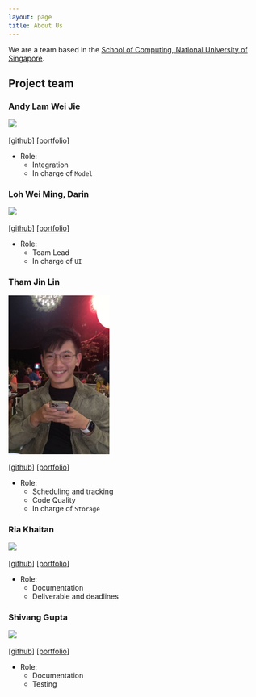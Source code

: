 ```yaml
---
layout: page
title: About Us
---
```


We are a team based in the [School of Computing, National University of Singapore](http://www.comp.nus.edu.sg).

## Project team

### Andy Lam Wei Jie

<img src="images/johndoe.png" width="200px">

[[github](https://github.com/lamwj98)]
[[portfolio](team/johndoe.md)]

- Role:
  - Integration
  - In charge of `Model`

### Loh Wei Ming, Darin

<img src="images/johndoe.png" width="200px">

[[github](http://github.com/talkintomato)]
[[portfolio](team/talkintomato.md)]

- Role:
  - Team Lead
  - In charge of `UI`

### Tham Jin Lin

<img src="images/jltham.png" width="200px">

[[github](http://github.com/jltham)]
[[portfolio](team/jltham.md)]

- Role:
  - Scheduling and tracking
  - Code Quality
  - In charge of `Storage`

### Ria Khaitan

<img src="images/johndoe.png" width="200px">

[[github](http://github.com/riakhaitan)] [[portfolio](team/johndoe.md)]

- Role:
  - Documentation
  - Deliverable and deadlines

### Shivang Gupta

<img src="images/johndoe.png" width="200px">

[[github](http://github.com/Shivang211)]
[[portfolio](team/johndoe.md)]

- Role:
  - Documentation
  - Testing
